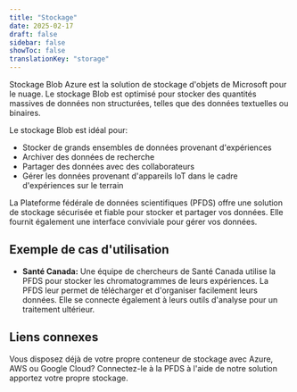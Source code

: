 ```yaml
---
title: "Stockage"
date: 2025-02-17
draft: false
sidebar: false
showToc: false
translationKey: "storage"
---
```


Stockage Blob Azure est la solution de stockage d'objets de Microsoft pour le nuage. Le stockage Blob est optimisé pour stocker des quantités massives de données non structurées, telles que des données textuelles ou binaires.

Le stockage Blob est idéal pour:

- Stocker de grands ensembles de données provenant d'expériences
- Archiver des données de recherche
- Partager des données avec des collaborateurs
- Gérer les données provenant d'appareils IoT dans le cadre d'expériences sur le terrain

La Plateforme fédérale de données scientifiques (PFDS) offre une solution de stockage sécurisée et fiable pour stocker et partager vos données. Elle fournit également une interface conviviale pour gérer vos données.

## Exemple de cas d'utilisation

- **Santé Canada:** Une équipe de chercheurs de Santé Canada utilise la PFDS pour stocker les chromatogrammes de leurs expériences. La PFDS leur permet de télécharger et d'organiser facilement leurs données. Elle se connecte également à leurs outils d'analyse pour un traitement ultérieur.

## Liens connexes

Vous disposez déjà de votre propre conteneur de stockage avec Azure, AWS ou Google Cloud? Connectez-le à la PFDS à l'aide de notre solution <gcds-link href="/integrations">apportez votre propre stockage</gcds-link>.

